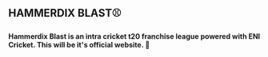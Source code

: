## HAMMERDIX BLAST⚾
**Hammerdix Blast is an intra cricket t20 franchise league powered with ENI Cricket. This will be it's official website. 🏏**
